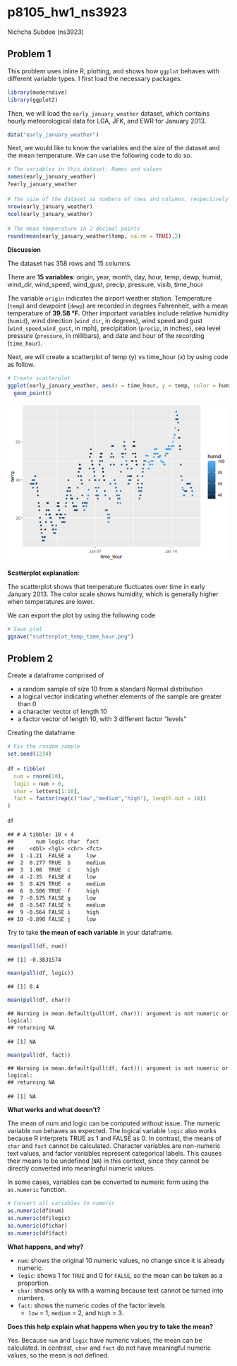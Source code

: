 p8105_hw1_ns3923
================
Nichcha Subdee (ns3923)

## Problem 1

This problem uses inline R, plotting, and shows how `ggplot` behaves
with different variable types. I first load the necessary packages.

``` r
library(moderndive)
library(ggplot2)
```

Then, we will load the `early_january_weather` dataset, which contains
hourly meteorological data for LGA, JFK, and EWR for January 2013.

``` r
data("early_january_weather")
```

Next, we would like to know the variables and the size of the dataset
and the mean temperature. We can use the following code to do so.

``` r
# The variables in this dataset: Names and values
names(early_january_weather)
?early_january_weather

# The size of the dataset as numbers of rows and columns, respectively
nrow(early_january_weather)
ncol(early_january_weather)

# The mean temperature in 2 decimal points
round(mean(early_january_weather$temp, na.rm = TRUE),2)
```

**Discussion**

The dataset has 358 rows and 15 columns.

There are **15 variables**: origin, year, month, day, hour, temp, dewp,
humid, wind_dir, wind_speed, wind_gust, precip, pressure, visib,
time_hour

The variable `origin` indicates the airport weather station. Temperature
(`temp`) and dewpoint (`dewp`) are recorded in degrees Fahrenheit, with
a mean temperature of **39.58 °F.** Other important variables include
relative humidity (`humid`), wind direction (`wind_dir`, in degrees),
wind speed and gust (`wind_speed`,`wind_gust`, in mph), precipitation
(`precip`, in inches), sea level pressure (`pressure`, in millibars),
and date and hour of the recording (`time_hour`).

Next, we will create a scatterplot of temp (y) vs time_hour (x) by using
code as follow.

``` r
# Create scatterplot
ggplot(early_january_weather, aes(x = time_hour, y = temp, color = humid)) +
  geom_point()
```

![](p8105_hw1_ns3923_files/figure-gfm/unnamed-chunk-4-1.png)<!-- -->

**Scatterplot explanation**:

The scatterplot shows that temperature fluctuates over time in early
January 2013. The color scale shows humidity, which is generally higher
when temperatures are lower.

We can export the plot by using the following code

``` r
# Save plot
ggsave("scatterplot_temp_time_hour.png")
```

## Problem 2

Create a dataframe comprised of

- a random sample of size 10 from a standard Normal distribution
- a logical vector indicating whether elements of the sample are greater
  than 0
- a character vector of length 10
- a factor vector of length 10, with 3 different factor “levels”

Creating the dataframe

``` r
# Fix the random sample
set.seed(1234)

df = tibble(
  num = rnorm(10),
  logic = num > 0,
  char = letters[1:10],
  fact = factor(rep(c("low","medium","high"), length.out = 10))
)

df
```

    ## # A tibble: 10 × 4
    ##       num logic char  fact  
    ##     <dbl> <lgl> <chr> <fct> 
    ##  1 -1.21  FALSE a     low   
    ##  2  0.277 TRUE  b     medium
    ##  3  1.08  TRUE  c     high  
    ##  4 -2.35  FALSE d     low   
    ##  5  0.429 TRUE  e     medium
    ##  6  0.506 TRUE  f     high  
    ##  7 -0.575 FALSE g     low   
    ##  8 -0.547 FALSE h     medium
    ##  9 -0.564 FALSE i     high  
    ## 10 -0.890 FALSE j     low

Try to take **the mean of each variable** in your dataframe.

``` r
mean(pull(df, num))
```

    ## [1] -0.3831574

``` r
mean(pull(df, logic))
```

    ## [1] 0.4

``` r
mean(pull(df, char))
```

    ## Warning in mean.default(pull(df, char)): argument is not numeric or logical:
    ## returning NA

    ## [1] NA

``` r
mean(pull(df, fact))
```

    ## Warning in mean.default(pull(df, fact)): argument is not numeric or logical:
    ## returning NA

    ## [1] NA

**What works and what doesn’t?**

The mean of num and logic can be computed without issue. The numeric
variable `num` behaves as expected. The logical variable `logic` also
works because R interprets TRUE as 1 and FALSE as 0. In contrast, the
means of `char` and `fact` cannot be calculated. Character variables are
non-numeric text values, and factor variables represent categorical
labels. This causes their means to be undefined (`NA`) in this context,
since they cannot be directly converted into meaningful numeric values.

In some cases, variables can be converted to numeric form using the
`as.numeric` function.

``` r
# Convert all variables to numeric
as.numeric(df$num)
as.numeric(df$logic)
as.numeric(df$char)
as.numeric(df$fact)
```

**What happens, and why?**

- `num`: shows the original 10 numeric values, no change since it is
  already numeric.
- `logic`: shows 1 for `TRUE` and 0 for `FALSE`, so the mean can be
  taken as a proportion.
- `char`: shows only `NA` with a warning because text cannot be turned
  into numbers.
- `fact`: shows the numeric codes of the factor levels
  - `low` = 1, `medium` = 2, and `high` = 3.

**Does this help explain what happens when you try to take the mean?**

Yes. Because `num` and `logic` have numeric values, the mean can be
calculated. In contrast, `char` and `fact` do not have meaningful
numeric values, so the mean is not defined.
